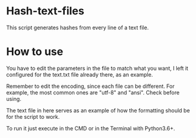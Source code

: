 # Hash-text-files
 This script generates hashes from every line of a text file.
 
 # How to use
 You have to edit the parameters in the file to match what you want, I left it configured for the text.txt file already there, as an example.

 Remember to edit the encoding, since each file can be different. For example, the most common ones are "utf-8" and "ansi". Check before using.

 The text file in here serves as an example of how the formatting should be for the script to work.

 To run it just execute in the CMD or in the Terminal with Python3.6+.
